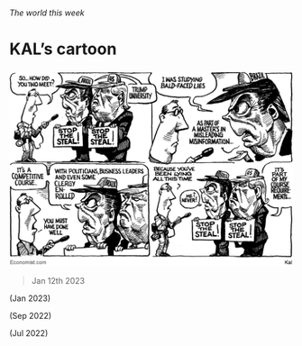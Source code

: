 ###### The world this week

# KAL’s cartoon 

#####  

![image](images/20230114_WWD000.png) 

> Jan 12th 2023 


 (Jan 2023)

 (Sep 2022)

 (Jul 2022)


